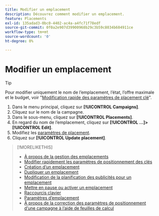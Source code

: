 ```yaml
---
title: Modifier un emplacement
description: Découvrez comment modifier un emplacement.
feature: Placements
exl-id: 135adad3-0bc0-4402-ac4a-a4fc71f78edf
source-git-commit: 0f0a2e907d39900968b29c3b59c8034b604911ce
workflow-type: tm+mt
source-wordcount: '0'
ht-degree: 0%

---
```


# Modifier un emplacement

<!-- Some placements don't have this option. Clarify which placement types aren't eligible -- is it PG placements, or all placements using private inventory? And anything else? -->

>[!TIP]
>
> Pour modifier uniquement le nom de l’emplacement, l’état, l’offre maximale et le budget, voir &quot;[Modification rapide des paramètres de placement clé](/help/dsp/campaign-management/placements/placement-quick-edit.md)&quot;.

1. Dans le menu principal, cliquez sur **[!UICONTROL Campaigns]**.
1. Cliquez sur le nom de la campagne.
1. Dans le sous-menu, cliquez sur **[!UICONTROL Placements]**.
1. En regard du nom de l’emplacement, cliquez sur **[!UICONTROL ...]>[!UICONTROL Edit]**.
1. Modifiez les [paramètres de placement](placement-settings.md).
1. Cliquez sur **[!UICONTROL Update placement]**.

>[!MORELIKETHIS]
>
>* [À propos de la gestion des emplacements](placement-about.md)
>* [Modifier rapidement les paramètres de positionnement des clés](placement-quick-edit.md)
>* [Création d’un emplacement](placement-create.md)
>* [Dupliquer un emplacement](placement-duplicate.md)
>* [Modification de la planification des publicités pour un emplacement](placement-edit-ad-schedule.md)
>* [Mettre en pause ou activer un emplacement](placement-pause-activate.md)
>* [Raccourcis clavier](/help/dsp/campaign-management/reports/keyboard-shortcuts.md)
>* [Paramètres d’emplacement](placement-settings.md)
>* [À propos de la correction des paramètres de positionnement d’une campagne à l’aide de feuilles de calcul](/help/dsp/campaign-management/qa/qa-about.md)

